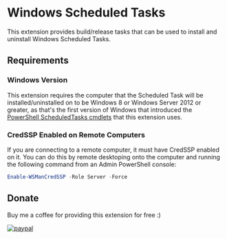# Windows Scheduled Tasks

This extension provides build/release tasks that can be used to install and uninstall Windows Scheduled Tasks.


## Requirements

### Windows Version

This extension requires the computer that the Scheduled Task will be installed/uninstalled on to be Windows 8 or Windows Server 2012 or greater, as that's the first version of Windows that introduced the [PowerShell ScheduledTasks cmdlets][PowerShellScheduledTasksDocumentationUrl] that this extension uses.


### CredSSP Enabled on Remote Computers

If you are connecting to a remote computer, it must have CredSSP enabled on it. You can do this by remote desktoping onto the computer and running the following command from an Admin PowerShell console:

```PowerShell
Enable-WSManCredSSP -Role Server -Force
```

## Donate

Buy me a coffee for providing this extension for free :)

[![paypal](https://www.paypalobjects.com/en_US/i/btn/btn_donateCC_LG.gif)](https://www.paypal.com/cgi-bin/webscr?cmd=_s-xclick&hosted_button_id=SW7LX32CWQJKN)


<!-- Links -->
[PowerShellScheduledTasksDocumentationUrl]: https://docs.microsoft.com/en-us/powershell/module/scheduledtasks/?view=win10-ps
